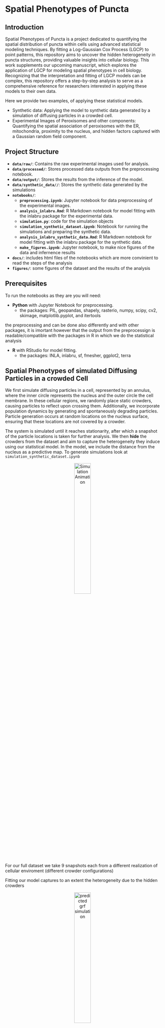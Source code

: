 # Spatial Phenotypes of Puncta

## Introduction

Spatial Phenotypes of Puncta is a project dedicated to quantifying the spatial distribution of puncta within cells using advanced statistical modeling techniques. By fitting a Log-Gaussian Cox Process (LGCP) to point patterns, this repository aims to uncover the hidden heterogeneity in puncta structures, providing valuable insights into cellular biology. This work supplements our upcoming manuscript, which explores the application of LGCP for modeling spatial phenotypes in cell biology. Recognizing that the interpretation and fitting of LGCP models can be complex, this repository offers a step-by-step analysis to serve as a comprehensive reference for researchers interested in applying these models to their own data.

Here we provide two examples, of applying these statistical models. 
- Synthetic data: Applying the model to synthetic data generated by a simulation of diffusing particles in a crowded cell.
- Experimental Images of Peroxisomes and other components: Quantifying the spatial association of peroxisomes with the ER, mitochondria, proximity to the nucleus, and hidden factors captured with a Gaussian random field component.

## Project Structure

- **`data/raw/`**: Contains the raw experimental images used for analysis.
- **`data/processed/`**: Stores processed data outputs from the preprocessing notebook.
- **`data/output/`**: Stores the results from the inference of the model.
- **`data/synthetic_data//`**: Stores the synthetic data generated by the simulations
- **`notebooks/`**:
  - **`preprocessing.ipynb`**: Jupyter notebook for data preprocessing of the experimental images.
  - **`analysis_inlabru.Rmd`**: R Markdown notebook for model fitting with the inlabru package for the experimental data.
  - **`simulation.py`**: code for the simulation objects
  - **`simulation_synthetic_dataset.ipynb`**: Notebook for running the simulations and preparing the synthetic data.
  - **`analysis_inlabru_synthetic_data.Rmd`**: R Markdown notebook for model fitting with the inlabru package for the synthetic data.
  - **`make_figures.ipynb`**: Jupyter notebook, to make nice figures of the data and infernence results
- **`docs/`**: includes html files of the notebooks which are more convinient to read the steps of the analysis
- **`figures/`**: some figures of the dataset and the results of the analysis


## Prerequisites

To run the notebooks as they are you will need:

- **Python** with Jupyter Notebook for preprocessing.
  - the packages: PIL, geopandas, shapely, rasterio, numpy, scipy, cv2, skimage, matplotlib.pyplot, and itertools

the preprocessing and can be done also differently and with other packages, it is imortant however that the output from the preprocessign is readable/compatible with the packages in R in which we do the statistical analysis

- **R** with RStudio for model fitting.
  - the packages: INLA, inlabru, sf, fmesher, ggplot2, terra


## Spatial Phenotypes of simulated Diffusing Particles in a crowded Cell 

We first simulate diffusing particles in a cell, represented by an annulus, where the inner circle represents the nucleus and the outer circle the cell membrane. In these cellular regions, we randomly place static crowders, causing particles to reflect upon crossing them. Additionally, we incorporate population dynamics by generating and spontaneously degrading particles. Particle generation occurs at random locations on the nucleus surface, ensuring that these locations are not covered by a crowder.

The system is simulated until it reaches stationarity, after which a snapshot of the particle locations is taken for further analysis. We then **hide** the crowders from the dataset and aim to capture the heterogeneity they induce using our statistical model. In the model, we include the distance from the nucleus as a predictive map. To generate simulations look at `simulation_synthetic_dataset.ipynb`

<p align="center">
  <img src="figures/simulated_data_animation.gif" alt="Simulation Animation" width="33%"/>
</p>

For our full dataset we take 9 snapshots each from a different realization of cellular enviroment (different crowder configurations)

Fitting our model captures to an extent the heterogeneity due to the hidden crowders

<p align="center">
  <img src="figures/simulation_grf.png" alt="predicted grf simulation" width="33%"/>
</p>


and we quantify the spatial phenotype of the point patterns. The figure bellow summarizes the simulations, marginal posterior distributions and predicted fields. For the full details on fitting look at `analysis_inlabru_synthetic_data.Rmd`

<p align="center">
  <img src="figures/synthetic_data_results.png" alt="synthetic data results" width="60%"/>
</p>



## Spatial Phenotypes of peroxisomes

Our LGCP model quantifies the following spatial phenotypes of peroxisomes:

- **Perinuclear Localization**: Likelihood of peroxisomes being found in the perinuclear region.
- **Proximity to Mitochondria**: Likelihood of peroxisomes being within 1 micrometer of mitochondria.
- **Overlap with ER**: Likelihood of peroxisomes overlapping with the ER.
- **Hidden Structured Effects**: Detection of underlying spatial structures affecting peroxisome distribution.


## Running the Analysis

The main files to run the analsysis are preprocessing.ipynb and analysis_inlabru.Rmd. 

  1. Preprocessing:
    In this notebook we pinpoint the locations of peroxisomes from the fluoresence image, and we construct the predictive maps that depends on images of the nucleus, the ER and mitochondria. Last we stitch together the data from all the cells in a single spatial frame and we export them in a format compatible with the analysis that follows.
  2. Model Fitting:
    We fit a log gaussian cox process model through the inlabru package using the output of the preprocessing step. The steps of fitting invovle making a mesh of the spatial domain, constructing the model (how the mean density depends on the components) and finaly fitting with inlabru.

## Dataset

At pannel A you can see fluoresence images of some of the channels, at pannel B the constructed maps used for the model and at pannel C is the dataset used in the model

![Data](figures/data.png)

## Results

Pannel A we present the marginal posterior distributions of the parameters of the model, and at pannels B and C gaussian random field and mena density that the model predicts.

![Results](figures/results.png)